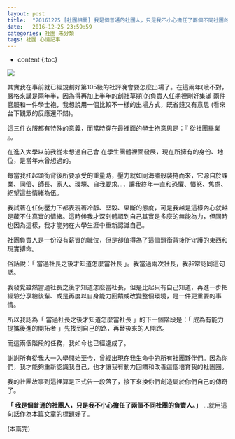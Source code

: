 ```yaml
---
layout: post
title:  "20161225 [社團相關] 我是個普通的社團人，只是我不小心擔任了兩個不同社團的負責人"
date:   2016-12-25 23:59:59
categories: 社團 未分類
tags: 社團 心情記事
---
```


* content
{:toc}


![](https://i.imgur.com/TWQnstK.jpg)


其實我在事前就已經規劃好第105級的社評晚會要怎麼出場了。在這兩年(哦不對，嚴格來講是兩年半，因為得再加上半年的創社草期)的負責人任期裡剛好集滿 兩件官服和一件學士袍，我想說用一個比較不一樣的出場方式，既省錢又有意思 (看來台下觀眾的反應還不錯)。

這三件衣服都有特殊的意義，而當時穿在最裡面的學士袍意思是：『 從社團畢業 』。

在進入大學以前我從未想過自己會
在學生團體裡面發展，現在所擁有的身份、地位，是當年未曾想過的。

每當我扛起頭銜背後所要承受的重量時，壓力就如同海嘯般襲捲而來，它源自於課業、同儕、師長、家人、環境、自我要求...，讓我終年一直和恐懼、憤怒、焦慮、絕望這些情緒為伍。

我試著在任何壓力下都表現著冷靜、堅毅、果斷的態度，可是我越是這樣內心就越是藏不住真實的情緒。這時候我才深刻體認到自己其實是多麼的無能為力，但同時也因為這樣，我才能夠在大學生涯中重新認識自己。

社團負責人是一份沒有薪資的職位，但是卻值得為了這個頭銜背後所守護的東西和現實搏命。

俗話說：「 當過社長之後才知道怎麼當社長 」。我當過兩次社長，我非常認同這句話。

我發覺雖然當過社長之後才知道怎麼當社長，但是比起只有自己知道，再進一步把經驗分享給後輩、或是再度以自身能力回饋或改變整個環境，是一件更重要的事情。 

所以我認為「 當過社長之後才知道怎麼當社長 」的下一個階段是：「 成為有能力提攜後進的開拓者 」先找到自己的路，再替後來的人開路。

而這兩個階段的任務，我如今也已經達成了。

謝謝所有從我大一入學開始至今，曾經出現在我生命中的所有社團夥伴們。因為你們，我才能夠重新認識我自己，也才讓我有動力回饋和改善這個培育我的社團圈。

我的社團故事到這裡算是正式告一段落了，接下來換你們創造屬於你們自己的傳奇了。


**「 我是個普通的社團人，只是我不小心擔任了兩個不同社團的負責人。」** ...就用這句話作為本篇文章的標題好了。

(本篇完)